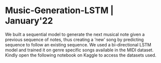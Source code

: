 # Music-Generation-LSTM | January'22

We built a sequential model to generate the next musical note given a previous sequence of notes, thus creating a ’new’ song by predicting sequence to follow an existing sequence. We used a bi-directional LSTM model and trained it on genre specific songs available in the MIDI dataset. Kindly open the following notebook on Kaggle to access the datasets used.

